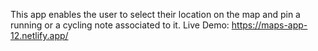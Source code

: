 This app enables the user to select their location on the map and pin a running or a cycling note associated to it.
Live Demo: https://maps-app-12.netlify.app/

